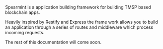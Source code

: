 Spearmint is a application building framework for building TMSP based blockchain apps.

Heavily inspired by Restify and Express the frame work allows you to build an application through a series of routes and middleware which process incoming requests.

The rest of this documentation will come soon.